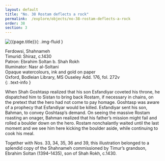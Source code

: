 ```yaml
---
layout: default
title: "No. 38 Rostam deflects a rock"
permalink:  /explore/objects/no-38-rostam-deflects-a-rock
order: 38
section: 3
---
```

![{{page.title}}]({{site.baseurl}}/images/pages/{{page.order}}.jpeg){: .img-fluid }

Ferdowsi, Shahnameh  
Timurid: Shiraz, c.1430  
Patron: Ebrahim Soltan b. Shah Rokh  
Illuminator: Nasr al-Soltani  
Opaque watercolours, ink and gold on paper  
Oxford, Bodleian Library, MS Ouseley Add. 176, fol. 272v  
{: .text-info }

When Shah Goshtasp realized that his son Esfandiyar coveted
his throne, he dispatched him to Sistan to bring back Rostam, if
necessary in chains, on the pretext that the hero had not come to pay
homage. Goshtasp was aware of a prophecy that Esfandiyar would be
killed. Esfandiyar sent his son, Bahman, to convey Goshtasp’s
demand. On seeing the massive Rostam roasting an onager, Bahman
realized that his father’s mission might fail and rolled a boulder
down on the hero. Rostam nonchalantly waited until the last moment
and we see him here kicking the boulder aside, while continuing to
cook his meal.

Together with Nos. 33, 34, 35, 36 and 39, this illustration belonged to a splendid copy of the Shahnameh commissioned by Timur’s grandson, Ebrahim Soltan (1394–1435), son of Shah Rokh, c.1430.
